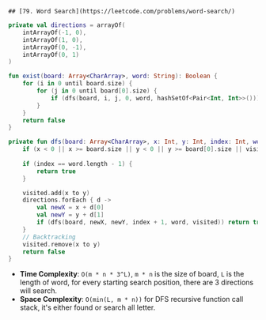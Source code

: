     ## [79. Word Search](https://leetcode.com/problems/word-search/)

```kotlin
private val directions = arrayOf(
    intArrayOf(-1, 0),
    intArrayOf(1, 0),
    intArrayOf(0, -1),
    intArrayOf(0, 1)
)

fun exist(board: Array<CharArray>, word: String): Boolean {
    for (i in 0 until board.size) {
        for (j in 0 until board[0].size) {
            if (dfs(board, i, j, 0, word, hashSetOf<Pair<Int, Int>>())) return true
        }
    }
    return false
}

private fun dfs(board: Array<CharArray>, x: Int, y: Int, index: Int, word: String, visited: HashSet<Pair<Int, Int>>): Boolean {
    if (x < 0 || x >= board.size || y < 0 || y >= board[0].size || visited.contains(x to y) || board[x][y] != word[index]) return false
    
    if (index == word.length - 1) {
        return true
    }

    visited.add(x to y)
    directions.forEach { d -> 
        val newX = x + d[0]
        val newY = y + d[1]
        if (dfs(board, newX, newY, index + 1, word, visited)) return true
    }
    // Backtracking
    visited.remove(x to y)
    return false
}
```

* **Time Complexity**: `O(m * n * 3^L)`, `m * n` is the size of board, `L` is the length of word, for every starting search position, there are 3 directions will search.
* **Space Complexity**: `O(min(L, m * n))` for DFS recursive function call stack, it's either found or search all letter.